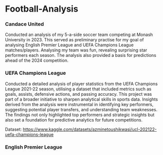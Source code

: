 # Football-Analysis

### Candace United

Conducted an analysis of my 5-a-side soccer team competing at Monash University in 2023. This served as preliminary practise for my goal of analysing English Premier League and UEFA Champions League matches/players. Analysing my team was fun, revealing surprising star performers each season. The analysis also provided a basis for predictions ahead of the 2024 competition.

### UEFA Champions League

Conducted a detailed analysis of player statistics from the UEFA Champions League 2021-22 season, utilising a dataset that included metrics such as goals, assists, defensive actions, and passing accuracy. This project was part of a broader initiative to sharpen analytical skills in sports data. Insights derived from the analysis were instrumental in identifying key performers, suggesting potential player transfers, and understanding team weaknesses. The findings not only highlighted top performers and strategic insights but also set a foundation for predictive analytics for future competitions.

Dataset: https://www.kaggle.com/datasets/azminetoushikwasi/ucl-202122-uefa-champions-league

### English Premier League
